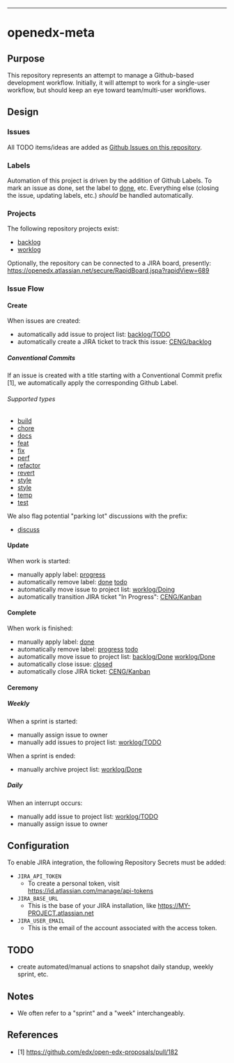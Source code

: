 ---
# openedx-meta

## Purpose

This repository represents an attempt to manage a Github-based
development workflow. Initially, it will attempt to work for a
single-user workflow, but should keep an eye toward team/multi-user
workflows.

## Design

### Issues

All TODO items/ideas are added as [Github Issues on this
repository](https://github.com/stvstnfrd/openedx-meta/issues).

### Labels

Automation of this project is driven by the addition of Github Labels.
To mark an issue as done, set the label to [done](https://github.com/stvstnfrd/openedx-meta/issues?q=is%3Aclosed+is%3Aissue+label%3Adone),
etc. Everything else (closing the issue, updating labels, etc.)
_should_ be handled automatically.

### Projects

The following repository projects exist:
- [backlog](https://github.com/stvstnfrd/openedx-meta/projects/1)
- [worklog](https://github.com/stvstnfrd/openedx-meta/projects/2)

Optionally, the repository can be connected to a JIRA board, presently:
https://openedx.atlassian.net/secure/RapidBoard.jspa?rapidView=689

### Issue Flow

#### Create

When issues are created:
- automatically add issue to project list:
  [backlog/TODO](https://github.com/stvstnfrd/openedx-meta/projects/1#column-14061503)
- automatically create a JIRA ticket to track this issue:
  [CENG/backlog](https://openedx.atlassian.net/secure/RapidBoard.jspa?rapidView=689&projectKey=CENG&view=planning&issueLimit=100)

##### Conventional Commits

If an issue is created with a title starting with a Conventional Commit prefix [1],
we automatically apply the corresponding Github Label.

###### Supported types

- [build](https://github.com/stvstnfrd/openedx-meta/issues?q=is%3Aopen+is%3Aissue+label%3Abuild)
- [chore](https://github.com/stvstnfrd/openedx-meta/issues?q=is%3Aopen+is%3Aissue+label%3Achore)
- [docs](https://github.com/stvstnfrd/openedx-meta/issues?q=is%3Aopen+is%3Aissue+label%3Adocs)
- [feat](https://github.com/stvstnfrd/openedx-meta/issues?q=is%3Aopen+is%3Aissue+label%3Afeat)
- [fix](https://github.com/stvstnfrd/openedx-meta/issues?q=is%3Aopen+is%3Aissue+label%3Afix)
- [perf](https://github.com/stvstnfrd/openedx-meta/issues?q=is%3Aopen+is%3Aissue+label%3Aperf)
- [refactor](https://github.com/stvstnfrd/openedx-meta/issues?q=is%3Aopen+is%3Aissue+label%3Arefactor)
- [revert](https://github.com/stvstnfrd/openedx-meta/issues?q=is%3Aopen+is%3Aissue+label%3Arevert)
- [style](https://github.com/stvstnfrd/openedx-meta/issues?q=is%3Aopen+is%3Aissue+label%3Astyle)
- [style](https://github.com/stvstnfrd/openedx-meta/issues?q=is%3Aopen+is%3Aissue+label%3Astyle)
- [temp](https://github.com/stvstnfrd/openedx-meta/issues?q=is%3Aopen+is%3Aissue+label%3Atemp)
- [test](https://github.com/stvstnfrd/openedx-meta/issues?q=is%3Aopen+is%3Aissue+label%3Atest)

We also flag potential "parking lot" discussions with the prefix:

- [discuss](https://github.com/stvstnfrd/openedx-meta/issues?q=is%3Aopen+is%3Aissue+label%3Adiscuss)

#### Update

When work is started:
- manually apply label:
  [progress](https://github.com/stvstnfrd/openedx-meta/issues?q=is%3Aopen+is%3Aissue+label%3Aprogress)
- automatically remove label:
  [done](https://github.com/stvstnfrd/openedx-meta/issues?q=is%3Aclosed+is%3Aissue+label%3Adone)
  [todo](https://github.com/stvstnfrd/openedx-meta/issues?q=is%3Aopen+is%3Aissue+label%3Atodo)
- automatically move issue to project list:
  [worklog/Doing](https://github.com/stvstnfrd/openedx-meta/projects/2#column-14068701)
- automatically transition JIRA ticket "In Progress":
  [CENG/Kanban](https://openedx.atlassian.net/secure/RapidBoard.jspa?rapidView=689&projectKey=CENG)

#### Complete

When work is finished:
- manually apply label:
  [done](https://github.com/stvstnfrd/openedx-meta/issues?q=is%3Aclosed+is%3Aissue+label%3Adone)
- automatically remove label:
  [progress](https://github.com/stvstnfrd/openedx-meta/issues?q=is%3Aopen+is%3Aissue+label%3Aprogress)
  [todo](https://github.com/stvstnfrd/openedx-meta/issues?q=is%3Aopen+is%3Aissue+label%3Atodo)
- automatically move issue to project list:
  [backlog/Done](https://github.com/stvstnfrd/openedx-meta/projects/1#column-14061510)
  [worklog/Done](https://github.com/stvstnfrd/openedx-meta/projects/2#column-14068709)
- automatically close issue:
  [closed](https://github.com/stvstnfrd/openedx-meta/issues?q=is%3Aissue+is%3Aclosed)
- automatically close JIRA ticket:
  [CENG/Kanban](https://openedx.atlassian.net/secure/RapidBoard.jspa?rapidView=689&projectKey=CENG)

#### Ceremony

##### Weekly

When a sprint is started:
- manually assign issue to owner
- manually add issues to project list:
  [worklog/TODO](https://github.com/stvstnfrd/openedx-meta/projects/2#column-14068697)

When a sprint is ended:
- manually archive project list:
  [worklog/Done](https://github.com/stvstnfrd/openedx-meta/projects/2#column-14068709)

##### Daily

When an interrupt occurs:
- manually add issue to project list:
  [worklog/TODO](https://github.com/stvstnfrd/openedx-meta/projects/2#column-14068697)
- manually assign issue to owner

## Configuration

To enable JIRA integration, the following Repository Secrets must be added:

- `JIRA_API_TOKEN`
  - To create a personal token, visit
    https://id.atlassian.com/manage/api-tokens
- `JIRA_BASE_URL`
  - This is the base of your JIRA installation, like
    https://MY-PROJECT.atlassian.net
- `JIRA_USER_EMAIL`
  - This is the email of the account associated with the access token.

## TODO

- create automated/manual actions to snapshot daily standup, weekly sprint, etc.

## Notes

- We often refer to a "sprint" and a "week" interchangeably.

## References
- [1] https://github.com/edx/open-edx-proposals/pull/182
